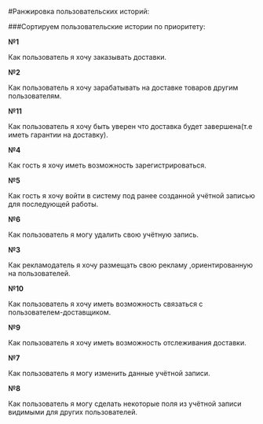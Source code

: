 #Ранжировка пользовательских историй:

###Сортируем пользовательские истории по приоритету:

**№1**

Как пользователь я хочу заказывать доставки.	

**№2**

Как пользователь я хочу зарабатывать на доставке товаров другим пользователям.

**№11**

Как пользователь я хочу быть уверен что доставка будет завершена(т.е иметь гарантии на доставку).

**№4**

Как гость я хочу иметь возможность зарегистрироваться.

**№5**

Как гость я хочу войти в систему под ранее созданной учётной записью для последующей работы.

**№6**

Как пользователь я могу удалить свою учётную запись.

**№3**

Как рекламодатель я хочу размещать свою рекламу ,ориентированную на пользователей.

**№10**

Как пользователь я хочу иметь возможность связаться с пользователем-доставщиком.

**№9**

Как пользователь я хочу иметь возможность отслеживания доставки.

**№7**

Как пользователь я могу изменить данные учётной записи.

**№8**

Как пользователь я могу сделать некоторые поля из учётной записи видимыми для других пользователей.
